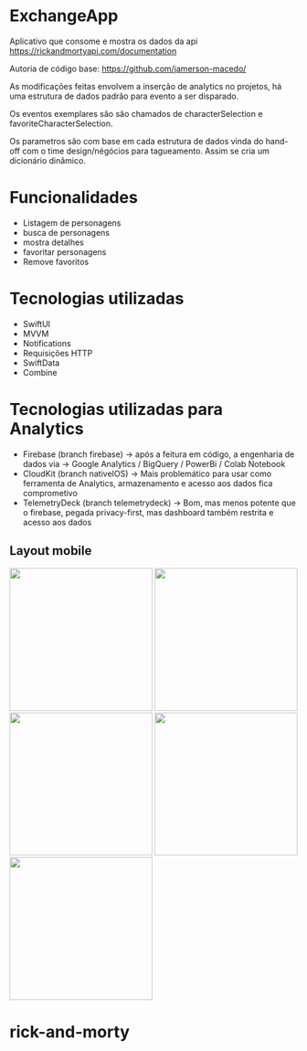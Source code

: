 # ExchangeApp
Aplicativo que consome e mostra os dados da api https://rickandmortyapi.com/documentation

Autoria de código base: https://github.com/jamerson-macedo/

As modificações feitas envolvem a inserção de analytics no projetos, há uma estrutura de dados padrão para evento a ser disparado. 

Os eventos exemplares são são chamados de characterSelection e favoriteCharacterSelection. 

Os parametros são com base em cada estrutura de dados vinda do hand-off com o time design/négócios para tagueamento. Assim se cria um dicionário dinâmico.



# Funcionalidades
- Listagem de personagens
- busca de personagens
- mostra detalhes
- favoritar personagens
- Remove favoritos

# Tecnologias utilizadas
- SwiftUI
- MVVM
- Notifications
- Requisições HTTP
- SwiftData
- Combine
  
# Tecnologias utilizadas para Analytics
- Firebase (branch firebase) -> após a feitura em código, a engenharia de dados via -> Google Analytics / BigQuery / PowerBi / Colab Notebook 
- CloudKit (branch nativeIOS) -> Mais problemático para usar como ferramenta de Analytics, armazenamento e acesso aos dados fica comprometivo
- TelemetryDeck (branch telemetrydeck) -> Bom, mas menos potente que o firebase, pegada privacy-first, mas dashboard também restrita e acesso aos dados 
 
## Layout mobile
<p float="center">
  <img src="fotos/foto1.png" width="250" />
  <img src="fotos/foto2.png" width="250" />
  <img src="fotos/foto3.png" width="250" />
  <img src="fotos/foto4.png" width="250" />
  <img src="fotos/foto5.png" width="250" />

</p>


# rick-and-morty

